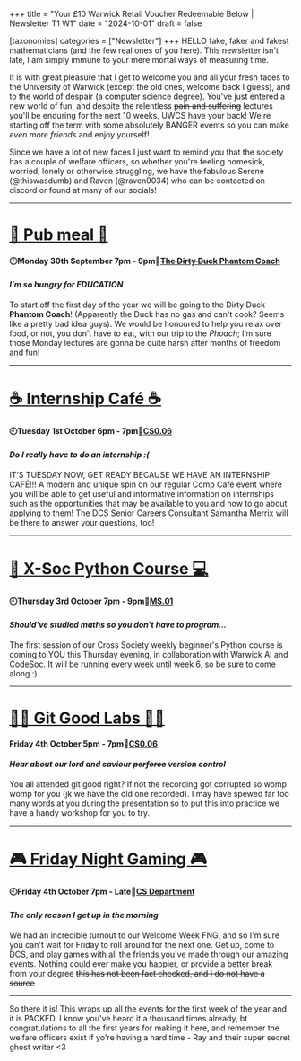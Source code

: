 +++
title = "Your £10 Warwick Retail Voucher Redeemable Below | Newsletter T1 W1"
date = "2024-10-01"
draft = false

[taxonomies]
categories = ["Newsletter"]
+++
HELLO fake, faker and fakest mathematicians (and the few real ones of you here). This newsletter isn't late, I am simply immune to your mere mortal ways of measuring time.

It is with great pleasure that I get to welcome you and all your fresh faces to the University of Warwick (except the old ones, welcome back I guess), and to the world of despair (a computer science degree). You've just entered a new world of fun, and despite the relentless ~~pain and suffering~~ lectures you'll be enduring for the next 10 weeks, UWCS have your back! We're starting off the term with some absolutely BANGER events so you can make *even more friends* and enjoy yourself!

Since we have a lot of new faces I just want to remind you that the society has a couple of welfare officers, so whether you're feeling homesick, worried, lonely or otherwise struggling, we have the fabulous Serene (@thiswasdumb) and Raven (@raven0034) who can be contacted on discord or found at many of our socials!

--------------------------------------------------------------------------

# [🍔 Pub meal 🍔](https://uwcs.co.uk/events/t1/repeat/pub-coach/)

#### 🕘Monday 30th September 7pm - 9pm📍[~~The Dirty Duck~~ Phantom Coach](https://maps.app.goo.gl/xNJPdqHAV1bnoFjGA)
#### *I’m so hungry for EDUCATION*

To start off the first day of the year we will be going to the ~~Dirty Duck~~ **Phantom Coach**! (Apparently the Duck has no gas and can't cook? Seems like a pretty bad idea guys). We would be honoured to help you relax over food, or not, you don’t have to eat, with our trip to the *Phoach*; I’m sure those Monday lectures are gonna be quite harsh after months of freedom and fun!

--------------------------------------------------------------------------

# [☕ Internship Café ☕](https://uwcs.co.uk/events/t1/w1/internship/)

#### 🕘Tuesday 1st October 6pm - 7pm📍[CS0.06](https://campus.warwick.ac.uk/search/623c888a421e6f5928c0d038)
#### *Do I really have to do an internship :(*

IT’S TUESDAY NOW, GET READY BECAUSE WE HAVE AN INTERNSHIP CAFÉ!!!
A modern and unique spin on our regular Comp Café event where you will be able to get useful and informative information on internships such as the opportunities that may be available to you and how to go about applying to them! The DCS Senior Careers Consultant Samantha Merrix will be there to answer your questions, too!

--------------------------------------------------------------------------

# [🐍 X-Soc Python Course 💻](https://uwcs.co.uk/events/t1/repeat/python/)

#### 🕘Thursday 3rd October 7pm - 9pm📍[MS.01](https://campus.warwick.ac.uk/search/623c88f9421e6f5928c0e669?projectId=warwick)
#### *Should've studied maths so you don't have to program...*

The first session of our Cross Society weekly beginner's Python course is coming to YOU this Thursday evening, in collaboration with Warwick AI and CodeSoc. It will be running every week until week 6, so be sure to come along :)

--------------------------------------------------------------------------

# [👨‍💻 Git Good Labs 👨‍💻](https://uwcs.co.uk/events/t1/w1/gitlabs/)

#### Friday 4th October 5pm - 7pm📍[CS0.06](https://campus.warwick.ac.uk/search/623c888a421e6f5928c0d038)
#### *Hear about our lord and saviour ~~perforce~~ version control*

You all attended git good right? If not the recording got corrupted so womp womp for you (jk we have the old one recorded). I may have spewed far too many words at you during the presentation so to put this into practice we have a handy workshop for you to try.

--------------------------------------------------------------------------

# [🎮 Friday Night Gaming 🎮](https://uwcs.co.uk/events/t1/repeat/fng/)

#### 🕘Friday 4th October 7pm - Late📍[CS Department](https://campus.warwick.ac.uk/search/623c8858421e6f5928c0c78f)
#### *The only reason I get up in the morning*

We had an incredible turnout to our Welcome Week FNG, and so I'm sure you can't wait for Friday to roll around for the next one. Get up, come to DCS, and play games with all the friends you've made through our amazing events. Nothing could ever make you happier, or provide a better break from your degree ~~this has not been fact checked, and I do not have a source~~ 

--------------------------------------------------------------------------

So there it is! This wraps up all the events for the first week of the year and it is PACKED. I know you've heard it a thousand times already, bt congratulations to all the first years for making it here, and remember the welfare officers exist if yo're having a hard time - Ray and their super secret ghost writer <3

